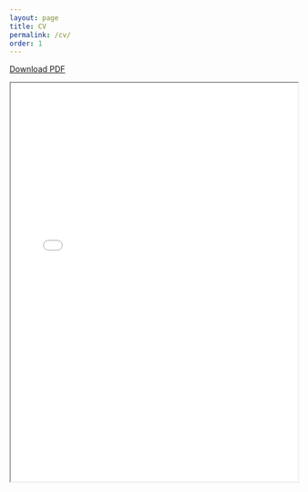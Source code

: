 ```yaml
---
layout: page
title: CV
permalink: /cv/
order: 1
---
```


<a href="/assets/cv.pdf">Download PDF</a>

<div style="width: 100%; height:700">
<iframe src="/assets/cv.pdf" width="100%" height="700">
This browser does not support PDFs. Please download the PDF to view it: <a href="/assets/cv.pdf">Download PDF</a>
</iframe>
</div>
